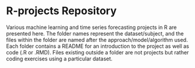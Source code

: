 # R-projects Repository
Various machine learning and time series forecasting projects in R are presented here. The folder names represent the dataset/subject, and the files within the folder are named after the approach/model/algorithm used. Each folder contains a README for an introduction to the project as well as code (.R or .RMD). Files existing outside a folder are not projects but rather coding exercises using a particular dataset.
